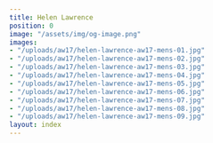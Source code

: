 ```yaml
---
title: Helen Lawrence
position: 0
image: "/assets/img/og-image.png"
images:
- "/uploads/aw17/helen-lawrence-aw17-mens-01.jpg"
- "/uploads/aw17/helen-lawrence-aw17-mens-02.jpg"
- "/uploads/aw17/helen-lawrence-aw17-mens-03.jpg"
- "/uploads/aw17/helen-lawrence-aw17-mens-04.jpg"
- "/uploads/aw17/helen-lawrence-aw17-mens-05.jpg"
- "/uploads/aw17/helen-lawrence-aw17-mens-06.jpg"
- "/uploads/aw17/helen-lawrence-aw17-mens-07.jpg"
- "/uploads/aw17/helen-lawrence-aw17-mens-08.jpg"
- "/uploads/aw17/helen-lawrence-aw17-mens-09.jpg"
layout: index
---
```


